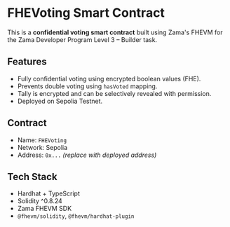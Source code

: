 # FHEVoting Smart Contract

This is a **confidential voting smart contract** built using Zama's FHEVM for the Zama Developer Program Level 3 – Builder task.

## Features
- Fully confidential voting using encrypted boolean values (FHE).
- Prevents double voting using `hasVoted` mapping.
- Tally is encrypted and can be selectively revealed with permission.
- Deployed on Sepolia Testnet.

## Contract
- Name: `FHEVoting`
- Network: Sepolia
- Address: `0x...` *(replace with deployed address)*

## Tech Stack
- Hardhat + TypeScript
- Solidity ^0.8.24
- Zama FHEVM SDK
- `@fhevm/solidity`, `@fhevm/hardhat-plugin`



